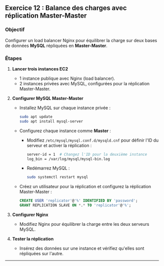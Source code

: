 ## Exercice 12 : Balance des charges avec réplication Master-Master

### Objectif
Configurer un load balancer Nginx pour équilibrer la charge sur deux bases de données **MySQL** répliquées en **Master-Master**.

### Étapes

1. **Lancer trois instances EC2**
   - 1 instance publique avec Nginx (load balancer).
   - 2 instances privées avec MySQL, configurées pour la réplication Master-Master.

2. **Configurer MySQL Master-Master**
   - Installez MySQL sur chaque instance privée :
     ```bash
     sudo apt update
     sudo apt install mysql-server
     ```

   - Configurez chaque instance comme **Master** :
     - Modifiez `/etc/mysql/mysql.conf.d/mysqld.cnf` pour définir l'ID du serveur et activer la réplication :
       ```bash
       server-id = 1  # Changez l'ID pour la deuxième instance
       log_bin = /var/log/mysql/mysql-bin.log
       ```
     - Redémarrez MySQL :
       ```bash
       sudo systemctl restart mysql
       ```

   - Créez un utilisateur pour la réplication et configurez la réplication Master-Master :
     ```sql
     CREATE USER 'replicator'@'%' IDENTIFIED BY 'password';
     GRANT REPLICATION SLAVE ON *.* TO 'replicator'@'%';
     ```

3. **Configurer Nginx**
   - Modifiez Nginx pour équilibrer la charge entre les deux serveurs MySQL.

4. **Tester la réplication**
   - Insérez des données sur une instance et vérifiez qu'elles sont répliquées sur l'autre.

---